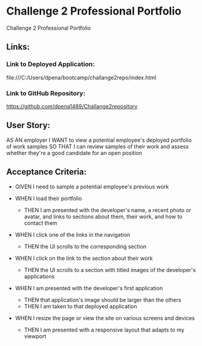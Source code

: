 # Challenge 2 Professional Portfolio

Challenge 2 Professional Portfolio

## Links:

### Link to Deployed Application: 
file:///C:/Users/dpena/bootcamp/challange2repo/index.html

### Link to GitHub Repository: 
https://github.com/dpena1489/Challange2repository

## User Story:

AS AN employer
I WANT to view a potential employee's deployed portfolio of work samples
SO THAT I can review samples of their work and assess whether they're a good candidate for an open position

## Acceptance Criteria:

* GIVEN I need to sample a potential employee's previous work

* WHEN I load their portfolio
  * THEN I am presented with the developer's name, a recent photo or avatar, and links to sections about them, their work, and how to contact them
    
* WHEN I click one of the links in the navigation
  * THEN the UI scrolls to the corresponding section
    
* WHEN I click on the link to the section about their work
  * THEN the UI scrolls to a section with titled images of the developer's applications
 
* WHEN I am presented with the developer's first application
  * THEN that application's image should be larger than the others
  * THEN I am taken to that deployed application
* WHEN I resize the page or view the site on various screens and devices
  * THEN I am presented with a responsive layout that adapts to my viewport



 
